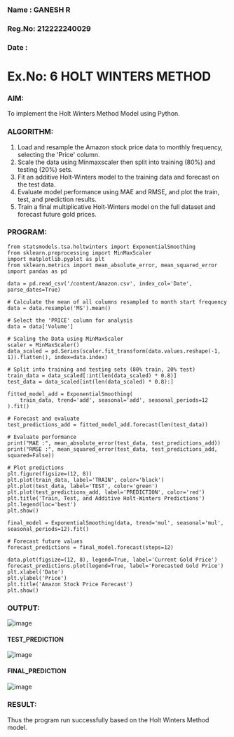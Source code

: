 ### Name  : GANESH R
### Reg.No: 212222240029
### Date  : 

# Ex.No: 6               HOLT WINTERS METHOD
### AIM:
   To implement the Holt Winters Method Model using Python.
### ALGORITHM:
1. Load and resample the Amazon stock price data to monthly frequency, selecting the 'Price' column.
2. Scale the data using Minmaxscaler then split into training (80%) and testing (20%) sets.
3. Fit an additive Holt-Winters model to the training data and forecast on the test data.
4. Evaluate model performance using MAE and RMSE, and plot the train, test, and prediction results.
5. Train a final multiplicative Holt-Winters model on the full dataset and forecast future gold prices.
### PROGRAM:
```
from statsmodels.tsa.holtwinters import ExponentialSmoothing
from sklearn.preprocessing import MinMaxScaler
import matplotlib.pyplot as plt
from sklearn.metrics import mean_absolute_error, mean_squared_error
import pandas as pd

data = pd.read_csv('/content/Amazon.csv', index_col='Date', parse_dates=True)

# Calculate the mean of all columns resampled to month start frequency
data = data.resample('MS').mean() 

# Select the 'PRICE' column for analysis
data = data['Volume']

# Scaling the Data using MinMaxScaler 
scaler = MinMaxScaler()
data_scaled = pd.Series(scaler.fit_transform(data.values.reshape(-1, 1)).flatten(), index=data.index)

# Split into training and testing sets (80% train, 20% test)
train_data = data_scaled[:int(len(data_scaled) * 0.8)]
test_data = data_scaled[int(len(data_scaled) * 0.8):]

fitted_model_add = ExponentialSmoothing(
    train_data, trend='add', seasonal='add', seasonal_periods=12
).fit()

# Forecast and evaluate
test_predictions_add = fitted_model_add.forecast(len(test_data))

# Evaluate performance
print("MAE :", mean_absolute_error(test_data, test_predictions_add))
print("RMSE :", mean_squared_error(test_data, test_predictions_add, squared=False))

# Plot predictions
plt.figure(figsize=(12, 8))
plt.plot(train_data, label='TRAIN', color='black')
plt.plot(test_data, label='TEST', color='green')
plt.plot(test_predictions_add, label='PREDICTION', color='red')
plt.title('Train, Test, and Additive Holt-Winters Predictions')
plt.legend(loc='best')
plt.show()

final_model = ExponentialSmoothing(data, trend='mul', seasonal='mul', seasonal_periods=12).fit()

# Forecast future values
forecast_predictions = final_model.forecast(steps=12)

data.plot(figsize=(12, 8), legend=True, label='Current Gold Price')
forecast_predictions.plot(legend=True, label='Forecasted Gold Price')
plt.xlabel('Date')
plt.ylabel('Price')
plt.title('Amazon Stock Price Forecast')
plt.show()
```

### OUTPUT:

![image](https://github.com/user-attachments/assets/10eddcf3-2b14-41c3-881d-fe80d3529f92)



#### TEST_PREDICTION
![image](https://github.com/user-attachments/assets/0a540d81-464c-4921-a0cf-9061a0850e13)


#### FINAL_PREDICTION
![image](https://github.com/user-attachments/assets/1350013f-580c-4fb9-bd1a-2cd5859866ca)


### RESULT:
Thus the program run successfully based on the Holt Winters Method model.
